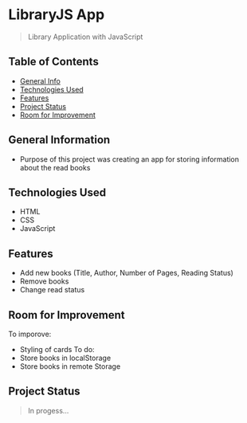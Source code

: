 # LibraryJS App

> Library Application with JavaScript

## Table of Contents
* [General Info](#general-information)
* [Technologies Used](#technologies-used)
* [Features](#features)
* [Project Status](#project-status)
* [Room for Improvement](#room-for-improvement)

## General Information
- Purpose of this project was creating an app for storing information about the read books

## Technologies Used
- HTML
- CSS
- JavaScript

## Features
- Add new books (Title, Author, Number of Pages, Reading Status)
- Remove books
- Change read status

## Room for Improvement
To imporove:
- Styling of cards
To do:
- Store books in localStorage
- Store books in remote Storage

## Project Status
> In progess...

